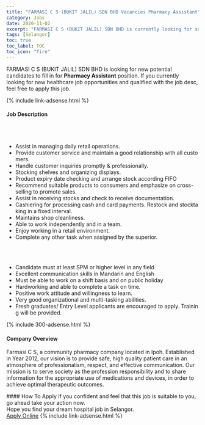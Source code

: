 ```yaml
---
title: "FARMASI C S (BUKIT JALIL) SDN BHD Vacancies Pharmacy Assistant" 
category: Jobs 
date: 2020-11-02 
excerpt: "FARMASI C S (BUKIT JALIL) SDN BHD is currently looking for suitable person to fill in the Pharmacy Assistant which positioned at Selangor" 
tags: [Selangor] 
toc: true 
toc_label: TOC 
toc_icon: "fire" 
--- 
```


<p>FARMASI C S (BUKIT JALIL) SDN BHD is looking for new potential candidates to fill in for <b>Pharmacy Assistant</b> position. If you currently looking for new healthcare job opportunities and qualified with the job desc, feel free to apply this job.
</p>{% include link-adsense.html %} 
<div><div><h4>Job Description</h4></div><div><div><span><div><br><br><ul><li>Assist&#160;in&#160;managing&#160;daily&#160;retail&#160;operations.</li><li>Provide&#160;customer&#160;service&#160;and&#160;maintain&#160;a&#160;good&#160;relationship&#160;with&#160;all&#160;customers.&#160;</li><li>Handle&#160;customer&#160;inquiries&#160;promptly&#160;&amp;&#160;professionally.</li><li>Stocking&#160;shelves&#160;and&#160;organizing&#160;displays.</li><li>Product&#160;expiry&#160;date&#160;checking&#160;and&#160;arrange&#160;stock&#160;according&#160;FIFO</li><li>Recommend&#160;suitable&#160;products&#160;to&#160;consumers&#160;and&#160;emphasize&#160;on&#160;cross-selling&#160;to&#160;promote&#160;sales.</li><li>Assist&#160;in&#160;receiving&#160;stocks&#160;and&#160;check&#160;to&#160;receive&#160;documentation.</li><li>Cashiering&#160;for&#160;processing&#160;cash&#160;and&#160;card&#160;payments.&#160;Restock&#160;and&#160;stocktaking&#160;in&#160;a&#160;fixed&#160;interval.</li><li>Maintains&#160;shop&#160;cleanliness.</li><li>Able&#160;to&#160;work&#160;independently&#160;and&#160;in&#160;a&#160;team.</li><li>Enjoy&#160;working&#160;in&#160;a&#160;retail&#160;environment.</li><li>Complete&#160;any&#160;other&#160;task&#160;when&#160;assigned&#160;by&#160;the&#160;superior.</li></ul><br><br><ul><li>Candidate&#160;must&#160;at&#160;least&#160;SPM&#160;or&#160;higher&#160;level&#160;in&#160;any&#160;field</li><li>Excellent&#160;communication&#160;skills&#160;in&#160;Mandarin&#160;and&#160;English</li><li>Must&#160;be&#160;able&#160;to&#160;work&#160;on&#160;a&#160;shift&#160;basis&#160;and&#160;on&#160;public&#160;holiday</li><li>Hardworking&#160;and&#160;able&#160;to&#160;complete&#160;a&#160;task&#160;on&#160;time.&#160;</li><li>Positive&#160;work&#160;attitude&#160;and&#160;willingness&#160;to&#160;learn.</li><li>Very&#160;good&#160;organizational&#160;and&#160;multi-tasking&#160;abilities.</li><li>Fresh&#160;graduates/&#160;Entry&#160;Level&#160;applicants&#160;are&#160;encouraged&#160;to&#160;apply.&#160;Training&#160;will&#160;be&#160;provided.</li></ul></div></span></div></div></div> 
{% include 300-adsense.html %} 
<div><div><h4>Company Overview</h4></div><div><div><span><div><p>Farmasi C S, a community pharmacy company located in Ipoh. Established in Year 2012, our vision is to provide safe, high quality patient care in an atmosphere of professionalism, respect, and effective communication. Our mission is to serve society as the profession responsibility and to share information for the appropriate use of medications and devices, in order to achieve optimal therapeutic outcomes.</p></div></span></div></div></div> 
#### How To Apply 
If you confident and feel that this job is suitable to you, go ahead take your action now. <br/> 
Hope you find your dream hospital job in Selangor. <br/> 
<a href="https://www.jobstreet.com.my/en/job/pharmacy-assistant-4415485?jobId=jobstreet-my-job-4415485&sectionRank=1&token=0~c68877a6-bacb-4ee1-bebb-6821ed08c2c0&fr=SRP%20View%20In%20New%20Ta" class="btn btn--warning" target="_blank" rel="nofollow noopenner">Apply Online</a> 
{% include link-adsense.html %} 